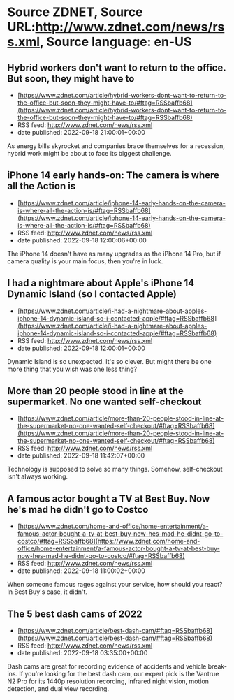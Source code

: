 # Source ZDNET, Source URL:http://www.zdnet.com/news/rss.xml, Source language: en-US

## Hybrid workers don't want to return to the office. But soon, they might have to
 - [https://www.zdnet.com/article/hybrid-workers-dont-want-to-return-to-the-office-but-soon-they-might-have-to/#ftag=RSSbaffb68](https://www.zdnet.com/article/hybrid-workers-dont-want-to-return-to-the-office-but-soon-they-might-have-to/#ftag=RSSbaffb68)
 - RSS feed: http://www.zdnet.com/news/rss.xml
 - date published: 2022-09-18 21:00:01+00:00

As energy bills skyrocket and companies brace themselves for a recession, hybrid work might be about to face its biggest challenge.

## iPhone 14 early hands-on: The camera is where all the Action is
 - [https://www.zdnet.com/article/iphone-14-early-hands-on-the-camera-is-where-all-the-action-is/#ftag=RSSbaffb68](https://www.zdnet.com/article/iphone-14-early-hands-on-the-camera-is-where-all-the-action-is/#ftag=RSSbaffb68)
 - RSS feed: http://www.zdnet.com/news/rss.xml
 - date published: 2022-09-18 12:00:06+00:00

The iPhone 14 doesn't have as many upgrades as the iPhone 14 Pro, but if camera quality is your main focus, then you're in luck.

## I had a nightmare about Apple's iPhone 14 Dynamic Island (so I contacted Apple)
 - [https://www.zdnet.com/article/i-had-a-nightmare-about-apples-iphone-14-dynamic-island-so-i-contacted-apple/#ftag=RSSbaffb68](https://www.zdnet.com/article/i-had-a-nightmare-about-apples-iphone-14-dynamic-island-so-i-contacted-apple/#ftag=RSSbaffb68)
 - RSS feed: http://www.zdnet.com/news/rss.xml
 - date published: 2022-09-18 12:00:01+00:00

Dynamic Island is so unexpected. It's so clever. But might there be one more thing that you wish was one less thing?

## More than 20 people stood in line at the supermarket. No one wanted self-checkout
 - [https://www.zdnet.com/article/more-than-20-people-stood-in-line-at-the-supermarket-no-one-wanted-self-checkout/#ftag=RSSbaffb68](https://www.zdnet.com/article/more-than-20-people-stood-in-line-at-the-supermarket-no-one-wanted-self-checkout/#ftag=RSSbaffb68)
 - RSS feed: http://www.zdnet.com/news/rss.xml
 - date published: 2022-09-18 11:42:07+00:00

Technology is supposed to solve so many things. Somehow, self-checkout isn't always working.

## A famous actor bought a TV at Best Buy. Now he's mad he didn't go to Costco
 - [https://www.zdnet.com/home-and-office/home-entertainment/a-famous-actor-bought-a-tv-at-best-buy-now-hes-mad-he-didnt-go-to-costco/#ftag=RSSbaffb68](https://www.zdnet.com/home-and-office/home-entertainment/a-famous-actor-bought-a-tv-at-best-buy-now-hes-mad-he-didnt-go-to-costco/#ftag=RSSbaffb68)
 - RSS feed: http://www.zdnet.com/news/rss.xml
 - date published: 2022-09-18 11:00:02+00:00

When someone famous rages against your service, how should you react? In Best Buy's case, it didn't.

## The 5 best dash cams of 2022
 - [https://www.zdnet.com/article/best-dash-cam/#ftag=RSSbaffb68](https://www.zdnet.com/article/best-dash-cam/#ftag=RSSbaffb68)
 - RSS feed: http://www.zdnet.com/news/rss.xml
 - date published: 2022-09-18 03:35:00+00:00

Dash cams are great for recording evidence of accidents and vehicle break-ins. If you're looking for the best dash cam, our expert pick is the Vantrue N2 Pro for its 1440p resolution recording, infrared night vision, motion detection, and dual view recording.
